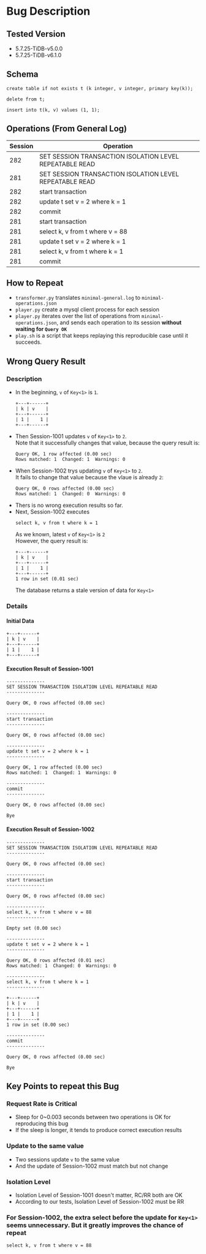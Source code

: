 # Bug Description

## Tested Version
- 5.7.25-TiDB-v5.0.0
- 5.7.25-TiDB-v6.1.0

## Schema
```
create table if not exists t (k integer, v integer, primary key(k));

delete from t;

insert into t(k, v) values (1, 1);
```

## Operations (From General Log)
| Session | Operation                                               |
| ------- | ------------------------------------------------------- |
| 282     | SET SESSION TRANSACTION ISOLATION LEVEL REPEATABLE READ |
| 281     | SET SESSION TRANSACTION ISOLATION LEVEL REPEATABLE READ |
| 282     | start transaction                                       |
| 282     | update t set v = 2 where k = 1                          |
| 282     | commit                                                  |
| 281     | start transaction                                       |
| 281     | select k, v from t where v = 88                         |
| 281     | update t set v = 2 where k = 1                          |
| 281     | select k, v from t where k = 1                          |
| 281     | commit                                                  |

## How to Repeat

- `transformer.py` translates `minimal-general.log` to `minimal-operations.json`
- `player.py` create a mysql client process for each session
- `player.py` iterates over the list of operations from `minimal-operations.json`, and sends each operation to its session **without waiting for `Query OK`**
- `play.sh` is a script that keeps replaying this reproducible case until it succeeds.

## Wrong Query Result

### Description

- In the beginning, `v` of `Key<1>` is `1`.
  ```
  +---+------+
  | k | v    |
  +---+------+
  | 1 |    1 |
  +---+------+
  ```
- Then Session-1001 updates `v` of `Key<1>` to `2`.  
  Note that it successfully changes that value, because the query result is: 
  ```
  Query OK, 1 row affected (0.00 sec)
  Rows matched: 1  Changed: 1  Warnings: 0
  ```
- When Session-1002 trys updating `v` of `Key<1>` to `2`.  
  It fails to change that value because the vlaue is already `2`:
  ```
  Query OK, 0 rows affected (0.00 sec)
  Rows matched: 1  Changed: 0  Warnings: 0
  ```
- Thers is no wrong execution results so far.
- Next, Session-1002 executes
  ```
  select k, v from t where k = 1
  ```
  As we known, latest `v` of `Key<1>` is `2`  
  However, the query result is:
  ```
  +---+------+
  | k | v    |
  +---+------+
  | 1 |    1 |
  +---+------+
  1 row in set (0.01 sec)
  ```
  The database returns a stale version of data for `Key<1>`

### Details

#### Initial Data
```
+---+------+
| k | v    |
+---+------+
| 1 |    1 |
+---+------+
```

#### Execution Result of Session-1001
```
--------------
SET SESSION TRANSACTION ISOLATION LEVEL REPEATABLE READ
--------------

Query OK, 0 rows affected (0.00 sec)

--------------
start transaction
--------------

Query OK, 0 rows affected (0.00 sec)

--------------
update t set v = 2 where k = 1
--------------

Query OK, 1 row affected (0.00 sec)
Rows matched: 1  Changed: 1  Warnings: 0

--------------
commit
--------------

Query OK, 0 rows affected (0.00 sec)

Bye

```

#### Execution Result of Session-1002


```
--------------
SET SESSION TRANSACTION ISOLATION LEVEL REPEATABLE READ
--------------

Query OK, 0 rows affected (0.00 sec)

--------------
start transaction
--------------

Query OK, 0 rows affected (0.00 sec)

--------------
select k, v from t where v = 88
--------------

Empty set (0.00 sec)

--------------
update t set v = 2 where k = 1
--------------

Query OK, 0 rows affected (0.01 sec)
Rows matched: 1  Changed: 0  Warnings: 0

--------------
select k, v from t where k = 1
--------------

+---+------+
| k | v    |
+---+------+
| 1 |    1 |
+---+------+
1 row in set (0.00 sec)

--------------
commit
--------------

Query OK, 0 rows affected (0.00 sec)

Bye

```
   

## Key Points to repeat this Bug

### Request Rate is Critical  
- Sleep for 0~0.003 seconds between two operations is OK for reproducing this bug
- If the sleep is longer, it tends to produce correct execution results
  
### Update to the same value
- Two sessions update `v` to the same value
- And the update of Session-1002 must match but not change  
  
### Isolation Level  
- Isolation Level of Session-1001 doesn't matter, RC/RR both are OK
- According to our tests, Isolation Level of Session-1002 must be RR

### For Session-1002, the extra select before the update for `Key<1>` seems unnecessary. But it greatly improves the chance of repeat  
```
select k, v from t where v = 88
```